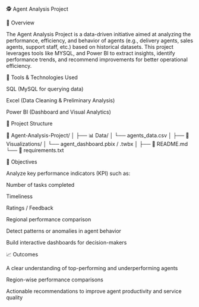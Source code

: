 🕵️ Agent Analysis Project


📌 Overview


The Agent Analysis Project is a data-driven initiative aimed at analyzing the performance, efficiency, and behavior of agents (e.g., delivery agents, sales agents, support staff, etc.) based on historical datasets. This project leverages tools like MYSQL, and Power BI to extract insights, identify performance trends, and recommend improvements for better operational efficiency.



🧰 Tools & Technologies Used


SQL (MySQL for querying data)

Excel (Data Cleaning & Preliminary Analysis)

Power BI (Dashboard and Visual Analytics)


📂 Project Structure


📁 Agent-Analysis-Project/
│
├── 📊 Data/
│   └── agents_data.csv
│
├── 📁 Visualizations/
│   └── agent_dashboard.pbix / .twbx
│
├── 📄 README.md
└── 📄 requirements.txt


🎯 Objectives


Analyze key performance indicators (KPI) such as:

Number of tasks completed

Timeliness

Ratings / Feedback

Regional performance comparison

Detect patterns or anomalies in agent behavior

Build interactive dashboards for decision-makers



📈 Outcomes


A clear understanding of top-performing and underperforming agents

Region-wise performance comparisons

Actionable recommendations to improve agent productivity and service quality

